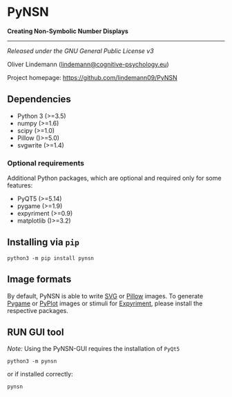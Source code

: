 PyNSN
=====

**Creating Non-Symbolic Number Displays**

---


*Released under the GNU General Public License v3* 

Oliver Lindemann (lindemann@cognitive-psychology.eu)

Project homepage: https://github.com/lindemann09/PyNSN


## Dependencies

* Python 3 (>=3.5)
* numpy (>=1.6)
* scipy (>=1.0)
* Pillow ()>=5.0)
* svgwrite (>=1.4)

### Optional requirements

Additional Python packages, which are optional and required only for 
some features:

* PyQT5 (>=5.14)
* pygame (>=1.9)
* expyriment (>=0.9)
* matplotlib ()>=3.2)


## Installing via `pip`

```
python3 -m pip install pynsn
```

## Image formats

By default, PyNSN is able to write [SVG](https://en.wikipedia.org/wiki/Scalable_Vector_Graphics) 
or [Pillow](https://pillow.readthedocs.io/en/stable/) images. 
To generate [Pygame](https://www.pygame.org/news) or
[PyPlot](https://matplotlib.org/stable/index.html) images or stimuli 
for [Expyriment](http://expyriment.org), please install the respective
packages.


RUN GUI tool
-------------

*Note:* Using the PyNSN-GUI requires the installation of `PyQt5` 

```
python3 -m pynsn
```

or if installed correctly:

```
pynsn
```


